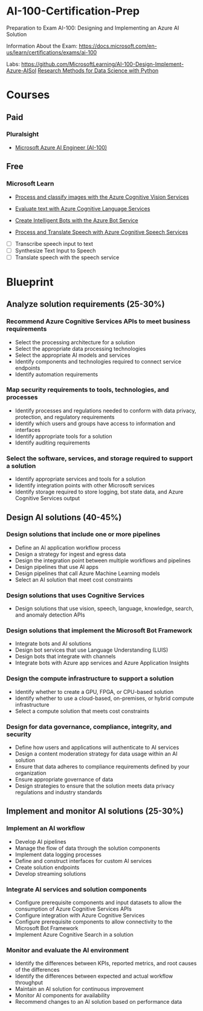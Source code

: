 # AI-100-Certification-Prep
Preparation to Exam AI-100: Designing and Implementing an Azure AI Solution

Information About the Exam:
https://docs.microsoft.com/en-us/learn/certifications/exams/ai-100

Labs:
https://github.com/MicrosoftLearning/AI-100-Design-Implement-Azure-AISol
[Research Methods for Data Science with Python](https://github.com/MicrosoftLearning/Research-Methods-for-Data-Science-with-Python)

# Courses

## Paid
### Pluralsight
* [Microsoft Azure AI Engineer (AI-100)](https://app.pluralsight.com/paths/certificate/microsoft-azure-ai-engineer-ai-100)

## Free
### Microsoft Learn
* [Process and classify images with the Azure Cognitive Vision Services](https://docs.microsoft.com/en-us/learn/paths/classify-images-with-vision-services/)

* [Evaluate text with Azure Cognitive Language Services](https://docs.microsoft.com/en-us/learn/paths/evaluate-text-with-language-services/)

* [Create Intelligent Bots with the Azure Bot Service](https://docs.microsoft.com/en-us/learn/paths/create-bots-with-the-azure-bot-service/)

* [Process and Translate Speech with Azure Cognitive Speech Services](https://docs.microsoft.com/en-us/learn/paths/process-translate-speech-azure-cognitive-speech-services/)
- [ ] Transcribe speech input to text
- [ ] Synthesize Text Input to Speech
- [ ] Translate speech with the speech service

# Blueprint

## Analyze solution requirements (25-30%)		
### Recommend Azure Cognitive Services APIs to meet business requirements					
* Select the processing architecture for a solution					
* Select the appropriate data processing technologies					
* Select the appropriate AI models and services					
* Identify components and technologies required to connect service endpoints					
* Identify automation requirements					
### Map security requirements to tools, technologies, and processes					
* Identify processes and regulations needed to conform with data privacy, protection, and regulatory requirements					
* Identify which users and groups have access to information and interfaces					
* Identify appropriate tools for a solution					
* Identify auditing requirements					
### Select the software, services, and storage required to support a solution					
* Identify appropriate services and tools for a solution					
* Iidentify integration points with other Microsoft services					
* Identify storage required to store logging, bot state data, and Azure Cognitive Services output					
## Design AI solutions (40-45%)				
### Design solutions that include one or more pipelines					
* Define an AI application workflow process					
* Design a strategy for ingest and egress data					
* Design the integration point between multiple workflows and pipelines					
* Design pipelines that use AI apps					
* Design pipelines that call Azure Machine Learning models					
* Select an AI solution that meet cost constraints					
### Design solutions that uses Cognitive Services					
* Design solutions that use vision, speech, language, knowledge, search, and anomaly detection APIs					
### Design solutions that implement the Microsoft Bot Framework					
* Integrate bots and AI solutions					
* Design bot services that use Language Understanding (LUIS)					
* Design bots that integrate with channels					
* Integrate bots with Azure app services and Azure Application Insights					
### Design the compute infrastructure to support a solution					
* Identify whether to create a GPU, FPGA, or CPU-based solution					
* Identify whether to use a cloud-based, on-premises, or hybrid compute infrastructure					
* Select a compute solution that meets cost constraints					
### Design for data governance, compliance, integrity, and security					
* Define how users and applications will authenticate to AI services					
* Design a content moderation strategy for data usage within an AI solution					
* Ensure that data adheres to compliance requirements defined by your organization					
* Ensure appropriate governance of data					
* Design strategies to ensure that the solution meets data privacy regulations and industry standards					
## Implement and monitor AI solutions (25-30%)			
### Implement an AI workflow					
* Develop AI pipelines					
* Manage the flow of data through the solution components					
* Implement data logging processes					
* Define and construct interfaces for custom AI services					
* Create solution endpoints					
* Develop streaming solutions					
### Integrate AI services and solution components					
* Configure prerequisite components and input datasets to allow the consumption of Azure Cognitive Services APIs					
* Configure integration with Azure Cognitive Services					
* Configure prerequisite components to allow connectivity to the Microsoft Bot Framework					
* Implement Azure Cognitive Search in a solution					
### Monitor and evaluate the AI environment					
* Identify the differences between KPIs, reported metrics, and root causes of the differences					
* Identify the differences between expected and actual workflow throughput					
* Maintain an AI solution for continuous improvement					
* Monitor AI components for availability					
* Recommend changes to an AI solution based on performance data					

